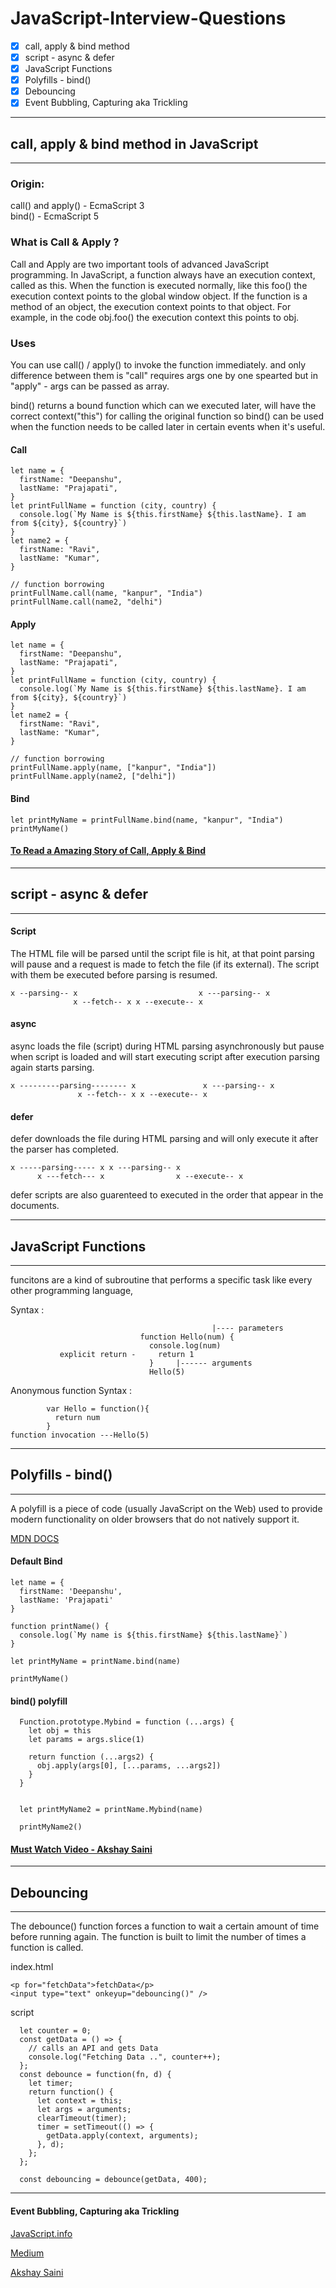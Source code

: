 # JavaScript-Interview-Questions

- [x] call, apply & bind method
- [x] script - async & defer
- [x] JavaScript Functions
- [x] Polyfills - bind()
- [x] Debouncing
- [x] Event Bubbling, Capturing aka Trickling

<hr/>

## call, apply & bind method in JavaScript

<hr/>

### Origin:

call() and apply() - EcmaScript 3
<br>
bind() - EcmaScript 5

### What is Call & Apply ?

Call and Apply are two important tools of advanced JavaScript programming. In JavaScript, a function always have an execution context, called as this. When the function is executed normally, like this foo() the execution context points to the global window object. If the function is a method of an object, the execution context points to that object. For example, in the code obj.foo() the execution context this points to obj.

### Uses

You can use call() / apply() to invoke the function immediately. and only difference between them is "call" requires args one by one spearted but in "apply" - args can be passed as array.

bind() returns a bound function which can we executed later, will have the correct context("this") for calling the original function so bind() can be used when the function needs to be called later in certain events when it's useful.

#### Call

    let name = {
      firstName: "Deepanshu",
      lastName: "Prajapati",
    }
    let printFullName = function (city, country) {
      console.log(`My Name is ${this.firstName} ${this.lastName}. I am from ${city}, ${country}`)
    }
    let name2 = {
      firstName: "Ravi",
      lastName: "Kumar",
    }

    // function borrowing
    printFullName.call(name, "kanpur", "India")
    printFullName.call(name2, "delhi")

#### Apply

    let name = {
      firstName: "Deepanshu",
      lastName: "Prajapati",
    }
    let printFullName = function (city, country) {
      console.log(`My Name is ${this.firstName} ${this.lastName}. I am from ${city}, ${country}`)
    }
    let name2 = {
      firstName: "Ravi",
      lastName: "Kumar",
    }

    // function borrowing
    printFullName.apply(name, ["kanpur", "India"])
    printFullName.apply(name2, ["delhi"])

#### Bind

    let printMyName = printFullName.bind(name, "kanpur", "India")
    printMyName()

#### [To Read a Amazing Story of Call, Apply & Bind](https://www.undefinednull.com/2014/06/26/explaining-call-and-apply-in-javascript-through-mr-dot-dave/)

<hr/>

## script - async & defer

<hr/>

#### Script

The HTML file will be parsed until the script file is hit, at that point parsing will pause and a request is made to fetch the file (if its external). The script with them be executed before parsing is resumed.

    x --parsing-- x                           x ---parsing-- x
                  x --fetch-- x x --execute-- x

#### async

async loads the file (script) during HTML parsing asynchronously but pause when script is loaded and will start executing script after execution parsing again starts parsing.

    x ---------parsing-------- x               x ---parsing-- x
                   x --fetch-- x x --execute-- x

#### defer

defer downloads the file during HTML parsing and will only execute it after the parser has completed.

    x -----parsing----- x x ---parsing-- x
          x ---fetch--- x                x --execute-- x

defer scripts are also guarenteed to executed in the order that appear in the documents.

<hr/>

## JavaScript Functions

<hr/>

funcitons are a kind of subroutine that performs a specific task like every other programming language,

Syntax :

                                                 |---- parameters
                                 function Hello(num) {
                                   console.log(num)
               explicit return -     return 1
                                   }     |------ arguments
                                   Hello(5)

Anonymous function Syntax :

            var Hello = function(){
              return num
            }
    function invocation ---Hello(5)

<hr/>

## Polyfills - bind()

<hr/>

A polyfill is a piece of code (usually JavaScript on the Web) used to provide modern functionality on older browsers that do not natively support it.

[MDN DOCS](https://developer.mozilla.org/en-US/docs/Glossary/Polyfill)

#### Default Bind

    let name = {
      firstName: 'Deepanshu',
      lastName: 'Prajapati'
    }

    function printName() {
      console.log(`My name is ${this.firstName} ${this.lastName}`)
    }

    let printMyName = printName.bind(name)

    printMyName()

#### bind() polyfill

      Function.prototype.Mybind = function (...args) {
        let obj = this
        let params = args.slice(1)

        return function (...args2) {
          obj.apply(args[0], [...params, ...args2])
        }
      }


      let printMyName2 = printName.Mybind(name)

      printMyName2()

#### [Must Watch Video - Akshay Saini](https://www.youtube.com/watch?v=ke_y6z0xRpk)

<hr/>

## Debouncing

<hr/>

The debounce() function forces a function to wait a certain amount of time before running again. The function is built to limit the number of times a function is called.

index.html

    <p for="fetchData">fetchData</p>
    <input type="text" onkeyup="debouncing()" />

script

      let counter = 0;
      const getData = () => {
        // calls an API and gets Data
        console.log("Fetching Data ..", counter++);
      };
      const debounce = function(fn, d) {
        let timer;
        return function() {
          let context = this;
          let args = arguments;
          clearTimeout(timer);
          timer = setTimeout(() => {
            getData.apply(context, arguments);
          }, d);
        };
      };

      const debouncing = debounce(getData, 400);

<hr />

#### Event Bubbling, Capturing aka Trickling

[JavaScript.info](https://javascript.info/bubbling-and-capturing)

[Medium](https://medium.com/@vsvaibhav2016/event-bubbling-and-event-capturing-in-javascript-6ff38bec30e)

[Akshay Saini](https://www.youtube.com/watch?v=aVSf0b1jVKk)
